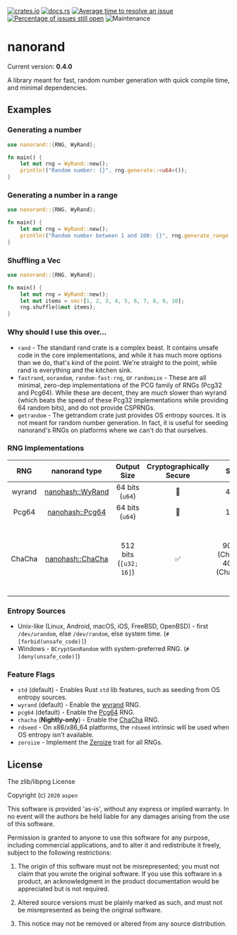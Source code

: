  [![crates.io](https://img.shields.io/crates/v/nanorand.svg)](https://crates.io/crates/nanorand) [![docs.rs](https://docs.rs/nanorand/badge.svg)](https://docs.rs/nanorand) [![Average time to resolve an issue](https://isitmaintained.com/badge/resolution/aspenluxxxy/nanorand-rs.svg)](https://isitmaintained.com/project/aspenluxxxy/nanorand-rs "Average time to resolve an issue")
[![Percentage of issues still open](https://isitmaintained.com/badge/open/aspenluxxxy/nanorand-rs.svg)](https://isitmaintained.com/project/aspenluxxxy/nanorand-rs "Percentage of issues still open")
![Maintenance](https://img.shields.io/badge/maintenance-activly--developed-brightgreen.svg)

# nanorand

Current version: **0.4.0**

A library meant for fast, random number generation with quick compile time, and minimal dependencies.

## Examples
### Generating a number
```rs
use nanorand::{RNG, WyRand};

fn main() {
    let mut rng = WyRand::new();
    println!("Random number: {}", rng.generate::<u64>());
}
```
### Generating a number in a range
```rs
use nanorand::{RNG, WyRand};

fn main() {
    let mut rng = WyRand::new();
    println!("Random number between 1 and 100: {}", rng.generate_range::<u64>(1, 100));
}
```
### Shuffling a Vec
```rs
use nanorand::{RNG, WyRand};

fn main() {
    let mut rng = WyRand::new();
    let mut items = vec![1, 2, 3, 4, 5, 6, 7, 8, 9, 10];
    rng.shuffle(&mut items);
}
```

### Why should I use this over...

* `rand` - The standard rand crate is a complex beast. It contains unsafe code in the core implementations, and while it has much more options than we do, that's kind of the point. We're straight to the point, while rand is everything and the kitchen sink.
* `fastrand`, `oorandom`, `random-fast-rng`, or `randomize` - These are all minimal, zero-dep implementations of the PCG family of RNGs (Pcg32 and Pcg64). While these are decent, they are _much_ slower than wyrand (which beats the speed of these Pcg32 implementations while providing 64 random bits), and do not provide CSPRNGs.
* `getrandom` - The getrandom crate just provides OS entropy sources. It is not meant for random number generation. In fact, it is useful for seeding nanorand's RNGs on platforms where we can't do that ourselves.

### RNG Implementations

**RNG**|**nanorand type**|**Output Size**|**Cryptographically Secure**|**Speed**|**Notes**|**Original Implementation**
:-----:|:-----:|:-----:|:-----:|:-----:|:-----:|:-----:
wyrand|[nanohash::WyRand](rand/wyrand/struct.WyRand.html)|64 bits (`u64`)|🚫|4 GB/s||https://github.com/lemire/testingRNG/blob/master/source/wyrand.h
Pcg64|[nanohash::Pcg64](rand/pcg64/struct.Pcg64.html)|64 bits (`u64`)|🚫|1 GB/s||https://github.com/rkern/pcg64
ChaCha|[nanohash::ChaCha](rand/chacha/struct.ChaCha.html)|512 bits (`[u32; 16]`)|✅|90 MB/s (ChaCha8), 40 MB/s (ChaCha20)|Currently only works in **Nightly** Rust, will work with Stable 1.47 (see [rust#74060](https://github.com/rust-lang/rust/pull/74060))|https://cr.yp.to/chacha.html

### Entropy Sources

* Unix-like (Linux, Android, macOS, iOS, FreeBSD, OpenBSD) - first `/dev/urandom`, else `/dev/random`, else system time. (`#[forbid(unsafe_code)]`)
* Windows - `BCryptGenRandom` with system-preferred RNG. (`#[deny(unsafe_code)]`)

### Feature Flags

* `std` (default) - Enables Rust `std` lib features, such as seeding from OS entropy sources.
* `wyrand` (default) - Enable the [wyrand](rand/wyrand/struct.WyRand.html) RNG.
* `pcg64` (default) - Enable the [Pcg64](rand/pcg64/struct.Pcg64.html)  RNG.
* `chacha` (**Nightly-only**) - Enable the [ChaCha](rand/chacha/struct.ChaCha.html) RNG.
* `rdseed` - On x86/x86_64 platforms, the `rdseed` intrinsic will be used when OS entropy isn't available.
* `zeroize` - Implement the [Zeroize](https://crates.io/crates/zeroize) trait for all RNGs.

## License

The zlib/libpng License

Copyright (c) `2020` `aspen`

This software is provided 'as-is', without any express or implied warranty. In
no event will the authors be held liable for any damages arising from the use of
this software.

Permission is granted to anyone to use this software for any purpose, including
commercial applications, and to alter it and redistribute it freely, subject to
the following restrictions:

1.  The origin of this software must not be misrepresented; you must not claim
    that you wrote the original software. If you use this software in a product,
    an acknowledgment in the product documentation would be appreciated but is
    not required.

2.  Altered source versions must be plainly marked as such, and must not be
    misrepresented as being the original software.

3.  This notice may not be removed or altered from any source distribution.
